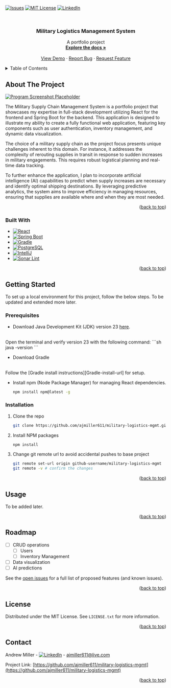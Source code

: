 <a id="readme-top"></a>

[![Issues][issues-shield]][issues-url]
[![MIT License][license-shield]][license-url]
[![LinkedIn][linkedin-shield]][linkedin-url]



<br />
<div align="center">
<h3 align="center">Military Logistics Management System</h3>

  <p align="center">
    A portfolio project
    <br />
    <a href="https://github.com/ajmiller611/military-logistics-mgmt"><strong>Explore the docs »</strong></a>
    <br />
    <br />
    <a href="https://github.com/ajmiller611/military-logistics-mgmt">View Demo</a>
    ·
    <a href="https://github.com/ajmiller611/military-logistics-mgmt/issues/new?labels=bug&template=bug-report---.md">Report Bug</a>
    ·
    <a href="https://github.com/ajmiller611/military-logistics-mgmt/issues/new?labels=enhancement&template=feature-request---.md">Request Feature</a>
  </p>
</div>



<!-- TABLE OF CONTENTS -->
<details>
  <summary>Table of Contents</summary>
  <ol>
    <li>
      <a href="#about-the-project">About The Project</a>
      <ul>
        <li><a href="#built-with">Built With</a></li>
      </ul>
    </li>
    <li>
      <a href="#getting-started">Getting Started</a>
      <ul>
        <li><a href="#prerequisites">Prerequisites</a></li>
        <li><a href="#installation">Installation</a></li>
      </ul>
    </li>
    <li><a href="#usage">Usage</a></li>
    <li><a href="#roadmap">Roadmap</a></li>
    <li><a href="#license">License</a></li>
    <li><a href="#contact">Contact</a></li>
  </ol>
</details>



<!-- ABOUT THE PROJECT -->
## About The Project

[![Program Screenshot Placeholder][product-screenshot]](https://example.com)

The Military Supply Chain Management System is a portfolio project that showcases my expertise in full-stack development utilizing React for the frontend and Spring Boot for the backend. This application is designed to illustrate my ability to create a fully functional web application, featuring key components such as user authentication, inventory management, and dynamic data visualization.

The choice of a military supply chain as the project focus presents unique challenges inherent to this domain. For instance, it addresses the complexity of rerouting supplies in transit in response to sudden increases in military engagements. This requires robust logistical planning and real-time data tracking.

To further enhance the application, I plan to incorporate artificial intelligence (AI) capabilities to predict when supply increases are necessary and identify optimal shipping destinations. By leveraging predictive analytics, the system aims to improve efficiency in managing resources, ensuring that supplies are available where and when they are most needed.<p align="right">(<a href="#readme-top">back to top</a>)</p>



### Built With

* [![React][React.js]][React-url]
* [![Spring Boot][Spring-Boot.io]][Spring-Boot-url]
* [![Gradle][Gradle]][Gradle-url]
* [![PostgreSQL][PostgreSQL]][PostgreSQL-url]
* [![IntelliJ][IntelliJ]][IntelliJ-url]
* [![Sonar Lint][SonarLint]][SonarLint-url]


<p align="right">(<a href="#readme-top">back to top</a>)</p>



<!-- GETTING STARTED -->
## Getting Started

To set up a local environment for this project, follow the below steps. To be updated and extended more later.

### Prerequisites

* Download Java Development Kit (JDK) version 23 [here][Java-url].
<br>
  Open the terminal and verify version 23 with the following command:
  ```sh
  java -version
  ```
  
* Download Gradle
<br>
  Follow the [Gradle install instructions][Gradle-install-url] for setup.


* Install npm (Node Package Manager) for managing React dependencies.
  ```sh
  npm install npm@latest -g
  ```

### Installation

1. Clone the repo
   ```sh
   git clone https://github.com/ajmiller611/military-logistics-mgmt.git
   ```
2. Install NPM packages
   ```sh
   npm install
   ```
3. Change git remote url to avoid accidental pushes to base project
   ```sh
   git remote set-url origin github-username/military-logistics-mgmt
   git remote -v # confirm the changes
   ```

<p align="right">(<a href="#readme-top">back to top</a>)</p>



<!-- USAGE EXAMPLES -->
## Usage

To be added later.

<!-- _For more examples, please refer to the [Documentation](https://example.com)_ -->

<p align="right">(<a href="#readme-top">back to top</a>)</p>



<!-- ROADMAP -->
## Roadmap

- [ ] CRUD operations
  - [ ] Users
  - [ ] Inventory Management
- [ ] Data visualization
- [ ] AI predictions

See the [open issues](https://github.com/ajmiller611/military-logistics-mgmt/issues) for a full list of proposed features (and known issues).

<p align="right">(<a href="#readme-top">back to top</a>)</p>


<!-- LICENSE -->
## License

Distributed under the MIT License. See `LICENSE.txt` for more information.

<p align="right">(<a href="#readme-top">back to top</a>)</p>



<!-- CONTACT -->
## Contact

Andrew Miller - [![LinkedIn][linkedin-shield]][linkedin-url] - ajmiller611@live.com

Project Link: [https://github.com/ajmiller611/military-logistics-mgmt](https://github.com/ajmiller611/military-logistics-mgmt)

<p align="right">(<a href="#readme-top">back to top</a>)</p>


<!-- MARKDOWN LINKS & IMAGES -->
[issues-shield]: https://img.shields.io/github/issues/ajmiller611/military-logistics-mgmt.svg?style=for-the-badge
[issues-url]: https://github.com/ajmiller611/military-logistics-mgmt/issues
[license-shield]: https://img.shields.io/github/license/ajmiller611/military-logistics-mgmt.svg?style=for-the-badge
[license-url]: https://github.com/ajmiller611/military-logistics-mgmt/blob/master/LICENSE.txt
[linkedin-shield]: https://img.shields.io/badge/-LinkedIn-black.svg?style=for-the-badge&logo=linkedin&colorB=555
[linkedin-url]: https://linkedin.com/in/ajmiller611
[product-screenshot]: images/screenshot.png
[Java-url]: https://www.oracle.com/java/technologies/downloads/
[Gradle-install-url]: https://docs.gradle.org/current/userguide/installation.html
[React.js]: https://img.shields.io/badge/React-20232A?style=for-the-badge&logo=react&logoColor=61DAFB
[React-url]: https://reactjs.org/
[Spring-Boot.io]: https://img.shields.io/badge/SpringBoot-6DB33F?style=flat-square&logo=Spring&logoColor=white
[Spring-Boot-url]: https://spring.io/projects/spring-boot
[Gradle]: https://img.shields.io/badge/Gradle-02303A?style=for-the-badge&logo=Gradle&logoColor=white
[Gradle-url]: https://gradle.org/
[PostgreSQL]: https://img.shields.io/badge/postgresql-4169e1?style=for-the-badge&logo=postgresql&logoColor=white
[PostgreSQL-url]: https://www.postgresql.org/
[IntelliJ]: https://img.shields.io/badge/Intellij%20Idea-000?logo=intellij-idea&style=for-the-badge
[IntelliJ-url]: https://www.jetbrains.com/idea/
[SonarLint]: https://img.shields.io/badge/SonarLint-CB2029?style=for-the-badge&logo=SONARLINT&logoColor=white
[SonarLint-url]: https://www.sonarsource.com/products/sonarlint/